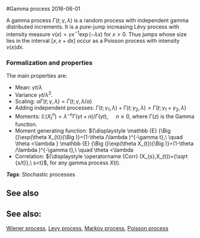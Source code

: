 
#Gamma process
2016-06-01

A gamma process ${\displaystyle \Gamma (t;\gamma ,\lambda )}$ is a random process with independent gamma distributed increments. It is a pure-jump increasing Lévy process with intensity measure ${\displaystyle \nu (x)=\gamma x^{-1}\exp(-\lambda x)}$ for $x > 0$. Thus jumps whose size lies in the interval ${\displaystyle [x,x+dx]}$ occur as a Poisson process with intensity ${\displaystyle \nu (x)dx}$.

### Formalization and properties

The main properties are:
* Mean: ${\displaystyle \gamma t/\lambda }$
* Variance ${\displaystyle \gamma t/\lambda ^{2}}$.
* Scaling: ${\displaystyle \alpha \Gamma (t;\gamma ,\lambda )=\Gamma (t;\gamma ,\lambda /\alpha )\,}$
* Adding independent processes: ${\displaystyle \Gamma (t;\gamma _{1},\lambda )+\Gamma (t;\gamma _{2},\lambda )=\Gamma (t;\gamma _{1}+\gamma _{2},\lambda )\,}$
* Moments: ${\displaystyle \mathbb {E} (X_{t}^{n})=\lambda ^{-n}\Gamma (\gamma t+n)/\Gamma (\gamma t),\ \quad n\geq 0}$, where ${\displaystyle \Gamma (z)}$ is the Gamma function.
* Moment generating function: ${\displaystyle \mathbb {E} {\Big (}\exp(\theta X_{t}){\Big )}=(1-\theta /\lambda )^{-\gamma t},\ \quad \theta <\lambda } \mathbb {E} {\Big (}\exp(\theta X_{t}){\Big )}=(1-\theta /\lambda )^{-\gamma t},\ \quad \theta <\lambda 
* Correlation: ${\displaystyle \operatorname {Corr} (X_{s},X_{t})={\sqrt {s/t}},\ s<t}$, for any gamma process ${\displaystyle X(t)}$.

***Tags***: Stochastic processes

## See also
## See also:
[Wiener process](/wiener_process), [Levy process](/levy_process), [Markov process](/markov_process), [Poisson process](/poisson_process)

